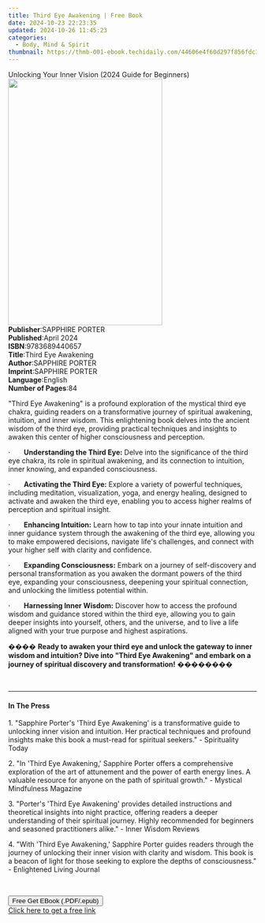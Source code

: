 ```yaml
---
title: Third Eye Awakening | Free Book
date: 2024-10-23 22:23:35
updated: 2024-10-26 11:45:23
categories:
  - Body, Mind & Spirit
thumbnail: https://thmb-001-ebook.techidaily.com/44606e4f60d297f856fdc1e2f1615e6745e96959739ffe16612b3e70824436cc.jpg
---
```

<main id="book-container">
  <div class="flex flex-col">
    <div class="book-brief flex-1 py-6 px-4 sm:p-6 md:py-10 md:px-8">
      <!-- brief-->
      <div class="book-brief-main">
        Unlocking Your Inner Vision (2024 Guide for Beginners)
      </div>
    </div>
    <div
      class="book-meta-info flex-1 grid gap-4 col-start-1 col-end-3 row-start-1 sm:mb-6 sm:grid-cols-4 lg:gap-6 lg:col-start-2 lg:row-end-6 lg:row-span-6 lg:mb-0"
    >
      <div
        class="book-meta-info-left place-content-center mt-4 p-4 text-sm leading-6 col-start-2 col-span-2 dark:text-slate-400"
      >
        <img
          class="w-full h-500 object-cover rounded-lg sm:h-255 sm:col-span-2 lg:col-span-full"
          src="https://img-001-ebook.techidaily.com/c5c3f3d1bfef152c989044e5a7fa1475c491b8c7e967f0c1c4038ee658b3a9c4.jpg"
          alt=""
          width="312"
          height="500"
        />
      </div>
      <div
        class="book-meta-info-right mt-2 col-start-1 row-start-2 col-span-3 self-center"
      >
        <!-- meta data  -->
        <div class="flex flex-col px-4 md:px-8">
          <div class="flex-1">
            <strong>Publisher</strong>:<span class="px-2">SAPPHIRE PORTER</span>
          </div>
          <div class="flex-1">
            <strong>Published</strong>:<span class="px-2">April 2024</span>
          </div>
          <div class="flex-1">
            <strong>ISBN</strong>:<span class="px-2">9783689440657</span>
          </div>
          <div class="flex-1">
            <strong>Title</strong>:<span class="px-2">Third Eye Awakening</span>
          </div>
          <div class="flex-1">
            <strong>Author</strong>:<span class="px-2">SAPPHIRE PORTER</span>
          </div>
          <div class="flex-1">
            <strong>Imprint</strong>:<span class="px-2">SAPPHIRE PORTER</span>
          </div>
          <div class="flex-1">
            <strong>Language</strong>:<span class="px-2">English</span>
          </div>
          <div class="flex-1">
            <strong>Number of Pages</strong>:<span class="px-2">84</span>
          </div>
        </div>
      </div>
    </div>
    <div class="book-description flex-1 py-6 px-4 sm:p-6 md:py-10 md:px-8">
      <div class="book-description-main">
        <div accordion-content="" id="description">
          <p>
            "Third Eye Awakening" is a profound exploration of the mystical
            third eye chakra, guiding readers on a transformative journey of
            spiritual awakening, intuition, and inner wisdom. This enlightening
            book delves into the ancient wisdom of the third eye, providing
            practical techniques and insights to awaken this center of higher
            consciousness and perception.
          </p>
          <p>
            ·&nbsp;&nbsp;&nbsp;&nbsp;&nbsp;&nbsp;&nbsp;<strong
              >Understanding the Third Eye:</strong
            >
            Delve into the significance of the third eye chakra, its role in
            spiritual awakening, and its connection to intuition, inner knowing,
            and expanded consciousness.
          </p>
          <p>
            ·&nbsp;&nbsp;&nbsp;&nbsp;&nbsp;&nbsp;&nbsp;<strong
              >Activating the Third Eye:</strong
            >
            Explore a variety of powerful techniques, including meditation,
            visualization, yoga, and energy healing, designed to activate and
            awaken the third eye, enabling you to access higher realms of
            perception and spiritual insight.
          </p>
          <p>
            ·&nbsp;&nbsp;&nbsp;&nbsp;&nbsp;&nbsp;&nbsp;<strong
              >Enhancing Intuition:</strong
            >
            Learn how to tap into your innate intuition and inner guidance
            system through the awakening of the third eye, allowing you to make
            empowered decisions, navigate life's challenges, and connect with
            your higher self with clarity and confidence.
          </p>
          <p>
            ·&nbsp;&nbsp;&nbsp;&nbsp;&nbsp;&nbsp;&nbsp;<strong
              >Expanding Consciousness:</strong
            >
            Embark on a journey of self-discovery and personal transformation as
            you awaken the dormant powers of the third eye, expanding your
            consciousness, deepening your spiritual connection, and unlocking
            the limitless potential within.
          </p>
          <p>
            ·&nbsp;&nbsp;&nbsp;&nbsp;&nbsp;&nbsp;&nbsp;<strong
              >Harnessing Inner Wisdom:</strong
            >
            Discover how to access the profound wisdom and guidance stored
            within the third eye, allowing you to gain deeper insights into
            yourself, others, and the universe, and to live a life aligned with
            your true purpose and highest aspirations.
          </p>
          <p>
            ����
            <strong
              >Ready to awaken your third eye and unlock the gateway to inner
              wisdom and intuition? Dive into "Third Eye Awakening" and embark
              on a journey of spiritual discovery and transformation!</strong
            >
            ��������
          </p>
          <p><br /></p>
        </div>
        <div class="accordion-fader"></div>
      </div>
    </div>
    <div class="book-excerpts flex-1 py-6 px-4 sm:p-6 md:py-10 md:px-8">
      <!-- excerpts-->
      <div class="book-excerpts-main">
        <hr />
        <h4 class="placeholder placeholder-heading">
          <span>In The Press</span>
        </h4>
        <p></p>
        <p>
          1. "Sapphire Porter's 'Third Eye Awakening' is a transformative guide
          to unlocking inner vision and intuition. Her practical techniques and
          profound insights make this book a must-read for spiritual seekers." -
          Spirituality Today
        </p>
        <p>
          2. "In 'Third Eye Awakening,' Sapphire Porter offers a comprehensive
          exploration of the art of attunement and the power of earth energy
          lines. A valuable resource for anyone on the path of spiritual
          growth." - Mystical Mindfulness Magazine
        </p>
        <p>
          3. "Porter's 'Third Eye Awakening' provides detailed instructions and
          theoretical insights into night practice, offering readers a deeper
          understanding of their spiritual journey. Highly recommended for
          beginners and seasoned practitioners alike." - Inner Wisdom Reviews
        </p>
        <p>
          4. "With 'Third Eye Awakening,' Sapphire Porter guides readers through
          the journey of unlocking their inner vision with clarity and wisdom.
          This book is a beacon of light for those seeking to explore the depths
          of consciousness." - Enlightened Living Journal
        </p>
        <p><br /></p>
        <p></p>
      </div>
    </div>
    <div
      class="book-about-author flex-1 py-6 px-4 sm:p-6 md:py-10 md:px-8"
    ></div>
    <div class="book-free-get flex-1 py-6 px-4 sm:p-6 md:py-10 md:px-8">
      <button
        id="btn-free-get"
        class="bg-blue-500 hover:bg-blue-700 text-white font-bold py-2 px-4 rounded"
      >
        Free Get EBook (.PDF/.epub)
      </button>
      <div id="countdown-display" class="px-2 text-lg mt-2"></div>
      <a
        id="free-link"
        class="hidden bg-blue-500 hover:bg-blue-700 text-white font-bold py-2 px-4 rounded"
        href="https://www.ebooks.com/en-us/book/211316312/third-eye-awakening/sapphire-porter/"
        target="_blank"
        >Click here to get a free link</a
      >
    </div>
    <script>
      let countdownTime = 0;
      let countdownInterval = null;
      document
        .getElementById('btn-free-get')
        .addEventListener('click', startCountdown);
      function startCountdown() {
        countdownTime = new Date().getTime() + 60000 * 3;
        countdownInterval = setInterval(updateCountdown, 1000);
        document.getElementById('btn-free-get').disabled = true;
        document
          .getElementById('btn-free-get')
          .classList.add('bg-gray-500', 'cursor-not-allowed');
      }
      function updateCountdown() {
        let currentTime = new Date().getTime();
        let timeLeft = countdownTime - currentTime;
        let secondsLeft = Math.floor(timeLeft / 1000);
        document.getElementById('countdown-display').innerHTML =
          `Remaining time: ${secondsLeft} seconds.`;
        if (secondsLeft <= 0) {
          clearInterval(countdownInterval);
          document.getElementById('btn-free-get').classList.add('hidden');
          document.getElementById('free-link').classList.remove('hidden');
          document.getElementById('countdown-display').innerHTML = '';
        }
      }
    </script>
  </div>
</main>
